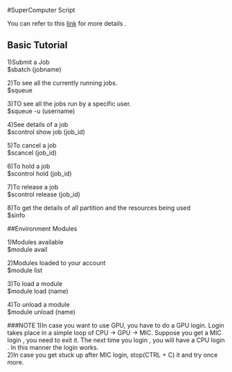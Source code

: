 #SuperComputer Script

You can refer to this [link](https://rohanrajblogs.blogspot.in/2017/01/supercomputer-param-ishan.html) for more details .

## Basic Tutorial

1)Submit a Job <br />
$sbatch (jobname)

2)To see all the currently running jobs.<br />
$squeue

3)TO see all the jobs run by a specific user.<br />
$squeue -u (username)

4)See details of a job<br />
$scontrol show job (job_id)

5)To cancel a job<br />
$scancel (job_id)

6)To hold a job<br />
$scontrol hold (job_id)

7)To release a job<br />
$scontrol release (job_id)

8)To get the details of all partition and the resources being used <br />
$sinfo

##Environment Modules

1)Modules available<br /> 
$module avail

2)Modules loaded to your account<br />
$module list

3)To load a module <br />
$module load (name)

4)To unload a module <br />
$module unload (name)

###NOTE
1)In case you want to use GPU, you have to do a GPU login. Login takes place in a simple loop of CPU -> GPU -> MIC. Suppose you get a MIC login , you need to exit it. The next time you login , you will have a CPU login . In this manner the login works. <br />
2)In case you get stuck up after MIC login, stop(CTRL + C) it and try once more.<br />
 
